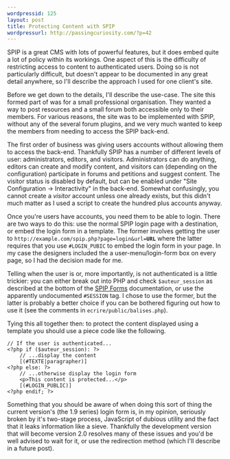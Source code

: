 ```yaml
--- 
wordpressid: 125
layout: post
title: Protecting Content with SPIP
wordpressurl: http://passingcuriosity.com/?p=42
---
```

SPIP is a great CMS with lots of powerful features, but it does embed quite a lot of policy within its workings. One aspect of this is the difficulty of restricting access to content to authenticated users. Doing so is not particularly difficult, but doesn't appear to be documented in any great detail anywhere, so I'll describe the approach I used for one client's site.

<!--more-->

Before we get down to the details, I'll describe the use-case. The site this formed part of was for a small professional organisation. They wanted a way to post resources and a small forum both accessible only to their members. For various reasons, the site was to be implemented with SPIP, without any of the several forum plugins, and we very much wanted to keep the members from needing to access the SPIP back-end.

The first order of business was giving users accounts without allowing them to access the back-end. Thankfully SPIP has a number of different levels of user: administrators, editors, and visitors. Administrators can do anything, editors can create and modify content, and visitors can (depending on the configuration) participate in forums and petitions and suggest content. The visitor status is disabled by default, but can be enabled under "Site Configuration -> Interactivity" in the back-end. Somewhat confusingly, you cannot create a *visitor* account unless one already exists, but this didn't much matter as I used a script to create the hundred plus accounts anyway.

Once you're users have accounts, you need them to be able to login. There are two ways to do this: use the normal SPIP login page with a destination, or embed the login form in a template. The former  involves getting the user to `http://example.com/spip.php?page=login&url=`**`URL`** where the latter requires that you use `#LOGIN_PUBIC` to embed the login form in your page. In my case the designers included the a user-menu/login-form box on every page, so I had the decision made for me.

Telling when the user is or, more importantly, is not authenticated is a little trickier: you can either break out into PHP and check `$auteur_session` as described at the bottom of the [SPIP Forms](http://www.spip.net/en_article2474.html) documentation, or use the apparently undocumented `#SESSION` tag. I chose to use the former, but the latter is probably a better choice if you can be bothered figuring out how to use it (see the comments in `ecrire/public/balises.php`).

Tying this all together then: to protect the content displayed using a template you should use a piece code like the following.

    // If the user is authenticated...
    <?php if ($auteur_session): ?>
        // ...display the content
        [(#TEXTE|paragrapher)]
    <?php else: ?>
        // ...otherwise display the login form
        <p>This content is protected...</p>
        [(#LOGIN_PUBLIC)]
    <?php endif; ?>

Something that you should be aware of when doing this sort of thing the current version's (the 1.9 series) login form is, in my opinion, seriously broken by it's two-stage process, JavaScript of dubious utility and the fact that it leaks information like a sieve. Thankfully the development version that will become version 2.0 resolves many of these issues and you'd be well advised to wait for it, or use the redirection method (which I'll describe in a future post).
